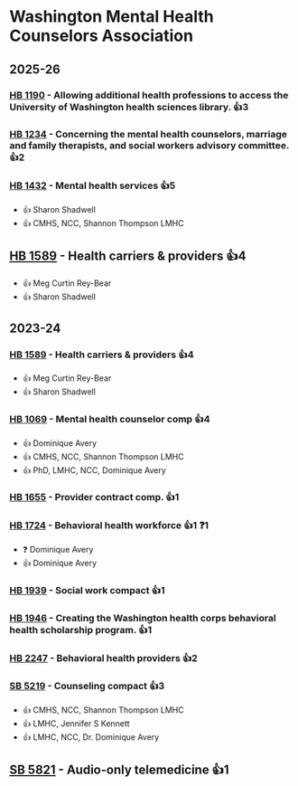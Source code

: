 # Washington Mental Health Counselors Association
## 2025-26

### [HB 1190](/bill/2025-26/hb/1190/) - Allowing additional health professions to access the University of Washington health sciences library. 👍3  

### [HB 1234](/bill/2025-26/hb/1234/) - Concerning the mental health counselors, marriage and family therapists, and social workers advisory committee. 👍2  

### [HB 1432](/bill/2025-26/hb/1432/) - Mental health services 👍5  
* 👍 Sharon Shadwell
* 👍 CMHS, NCC, Shannon Thompson LMHC

## [HB 1589](/bill/2025-26/hb/1589/) - Health carriers & providers 👍4  
* 👍 Meg Curtin Rey-Bear
* 👍 Sharon Shadwell

## 2023-24

### [HB 1589](/bill/2023-24/hb/1589/) - Health carriers & providers 👍4  
* 👍 Meg Curtin Rey-Bear
* 👍 Sharon Shadwell

### [HB 1069](/bill/2023-24/hb/1069/) - Mental health counselor comp 👍4  
* 👍 Dominique Avery
* 👍 CMHS, NCC, Shannon Thompson LMHC
* 👍 PhD, LMHC, NCC, Dominique Avery

### [HB 1655](/bill/2023-24/hb/1655/) - Provider contract comp. 👍1  

### [HB 1724](/bill/2023-24/hb/1724/) - Behavioral health workforce 👍1  ❓1
* ❓ Dominique Avery
* 👍 Dominique Avery

### [HB 1939](/bill/2023-24/hb/1939/) - Social work compact 👍1  

### [HB 1946](/bill/2023-24/hb/1946/) - Creating the Washington health corps behavioral health scholarship program. 👍1  

### [HB 2247](/bill/2023-24/hb/2247/) - Behavioral health providers 👍2  

### [SB 5219](/bill/2023-24/sb/5219/) - Counseling compact 👍3  
* 👍 CMHS, NCC, Shannon Thompson LMHC
* 👍 LMHC, Jennifer S Kennett
* 👍 LMHC, NCC, Dr. Dominique Avery

## [SB 5821](/bill/2023-24/sb/5821/) - Audio-only telemedicine 👍1  
